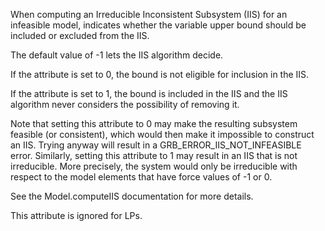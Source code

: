 When computing an Irreducible Inconsistent Subsystem (IIS) for an infeasible model, indicates whether the variable upper
bound should be included or excluded from the IIS.

The default value of -1 lets the IIS algorithm decide.

If the attribute is set to 0, the bound is not eligible for inclusion in the IIS.

If the attribute is set to 1, the bound is included in the IIS and the IIS algorithm never considers the possibility of
removing it.

Note that setting this attribute to 0 may make the resulting subsystem feasible (or consistent), which would then make
it impossible to construct an IIS. Trying anyway will result in a GRB_ERROR_IIS_NOT_INFEASIBLE error. Similarly, setting
this attribute to 1 may result in an IIS that is not irreducible. More precisely, the system would only be irreducible
with respect to the model elements that have force values of -1 or 0.

See the Model.computeIIS documentation for more details.

This attribute is ignored for LPs.
